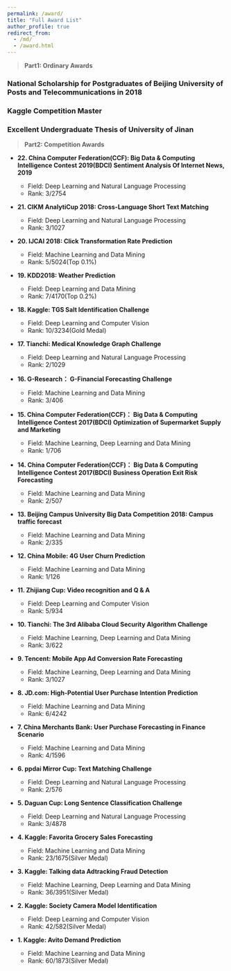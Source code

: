 ```yaml
---
permalink: /award/
title: "Full Award List"
author_profile: true
redirect_from: 
  - /md/
  - /award.html
---
```


>**Part1: Ordinary Awards**


###  National Scholarship for Postgraduates of Beijing University of Posts and Telecommunications in 2018

###  Kaggle Competition Master

###  Excellent Undergraduate Thesis of University of Jinan


>**Part2: Competition Awards** 


* **22. China Computer Federation(CCF): Big Data & Computing Intelligence Contest 2019(BDCI)  Sentiment Analysis Of Internet News, 2019**
  * Field: Deep Learning and Natural Language Processing 
  * Rank: 3/2754
  
* **21. CIKM AnalytiCup 2018:  Cross-Language Short Text Matching**
  * Field: Deep Learning and Natural Language Processing
  * Rank: 3/1027
	
* **20. IJCAI 2018:  Click Transformation Rate Prediction**
  * Field: Machine Learning and Data Mining 
  * Rank: 5/5024(Top 0.1%)

* **19. KDD2018:  Weather Prediction**
  * Field: Deep Learning and Data Mining 
  * Rank: 7/4170(Top 0.2%)
 

* **18. Kaggle:  TGS Salt Identification Challenge**
  * Field: Deep Learning and Computer Vision 
  * Rank: 10/3234(Gold Medal)

* **17. Tianchi:  Medical Knowledge Graph Challenge**
  * Field: Deep Learning and Natural Language Processing 
  * Rank: 2/1029
 
* **16. G-Research： G-Financial Forecasting Challenge** 
  * Field: Machine Learning and Data Mining
  * Rank: 3/406
	
* **15. China Computer Federation(CCF)： Big Data & Computing Intelligence Contest 2017(BDCI) Optimization of Supermarket Supply and Marketing** 
  * Field: Machine Learning, Deep Learning and Data Mining
  * Rank: 1/706

* **14. China Computer Federation(CCF)： Big Data & Computing Intelligence Contest 2017(BDCI) Business Operation Exit Risk Forecasting** 
  * Field: Machine Learning and Data Mining
  * Rank: 2/507

* **13. Beijing Campus University Big Data Competition 2018: Campus traffic forecast** 
  * Field: Machine Learning and Data Mining
  * Rank: 2/335	
	
* **12. China Mobile: 4G User Churn Prediction** 
  * Field: Machine Learning and Data Mining
  * Rank: 1/126

* **11. Zhijiang Cup: Video recognition and Q & A** 
  * Field: Deep Learning and Computer Vision
  * Rank: 5/934

* **10. Tianchi: The 3rd Alibaba Cloud Security Algorithm Challenge** 
  * Field: Machine Learning, Deep Learning and Data Mining
  * Rank: 3/622

* **9. Tencent: Mobile App Ad Conversion Rate Forecasting** 
  * Field: Machine Learning, Deep Learning and Data Mining
  * Rank: 3/1027	

* **8. JD.com: High-Potential User Purchase Intention Prediction** 
  * Field: Machine Learning and Data Mining
  * Rank: 6/4242

* **7. China Merchants Bank: User Purchase Forecasting in Finance Scenario** 
  * Field: Machine Learning and Data Mining
  * Rank: 4/1596
	
* **6. ppdai Mirror Cup: Text Matching Challenge** 
  * Field: Deep Learning and Natural Language Processing
  * Rank: 2/576
	
* **5. Daguan Cup: Long Sentence Classification Challenge** 
  * Field: Deep Learning and Natural Language Processing
  * Rank: 3/4878
	
* **4. Kaggle: Favorita Grocery Sales Forecasting** 
  * Field: Machine Learning and Data Mining
  * Rank: 23/1675(Silver Medal)
	
* **3. Kaggle: Talking data Adtracking Fraud Detection** 
  * Field: Machine Learning, Deep Learning and Data Mining
  * Rank: 36/3951(Silver Medal)
	
* **2. Kaggle: Society Camera Model Identification** 
  * Field: Deep Learning and Computer Vision
  * Rank: 42/582(Silver Medal)
	
* **1. Kaggle: Avito Demand Prediction** 
  * Field: Machine Learning and Data Mining
  * Rank: 60/1873(Silver Medal)